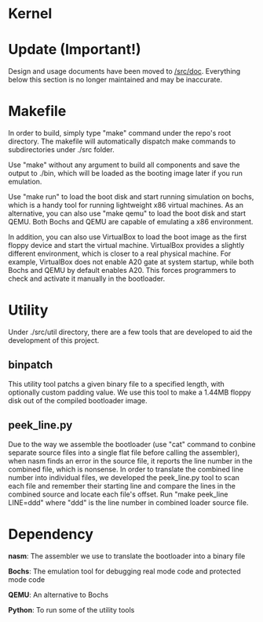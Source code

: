 # Kernel

Update (Important!)
===================

Design and usage documents have been moved to [/src/doc](src/doc/readme.md). Everything
below this section is no longer maintained and may be inaccurate.

Makefile
========

In order to build, simply type "make" command under the repo's root directory. The makefile will
automatically dispatch make commands to subdirectories under ./src folder.

Use "make" without any argument to build all components and save the output to ./bin, which will be loaded
as the booting image later if you run emulation.

Use "make run" to load the boot disk and start running simulation on bochs, which is a 
handy tool for running lightweight x86 virtual machines. As an alternative, you can also use 
"make qemu" to load the boot disk and start QEMU. Both Bochs and QEMU are capable of emulating
a x86 environment. 

In addition, you can also use VirtualBox to load the boot image as the first floppy device and start 
the virtual machine. VirtualBox provides a slightly different environment, which is closer to a real
physical machine. For example, VirtualBox does not enable A20 gate at system startup, while both Bochs
and QEMU by default enables A20. This forces programmers to check and activate it manually in the bootloader. 

Utility
=======
Under ./src/util directory, there are a few tools that are developed to aid the development of this project.

binpatch
--------
This utility tool patchs a given binary file to a specified length, with optionally custom padding value. 
We use this tool to make a 1.44MB floppy disk out of the compiled bootloader image.

peek\_line.py
------------
Due to the way we assemble the bootloader (use "cat" command to conbine separate source files into a single flat file
before calling the assembler), when nasm finds an error in the source file, it reports the line number in the 
combined file, which is nonsense. In order to translate the combined line number into individual files, we developed
the peek\_line.py tool to scan each file and remember their starting line and compare the lines in the combined
source and locate each file's offset. Run "make peek\_line LINE=ddd" where "ddd" is the line number in combined
loader source file. 

Dependency 
=========

**nasm**: The assembler we use to translate the bootloader into a binary file

**Bochs**: The emulation tool for debugging real mode code and protected mode code

**QEMU**: An alternative to Bochs

**Python**: To run some of the utility tools

